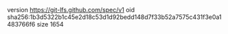 version https://git-lfs.github.com/spec/v1
oid sha256:1b3d5322b1c45e2d18c53d1d92bedd148d7f33b52a7575c431f3e0a1483766f6
size 1654
